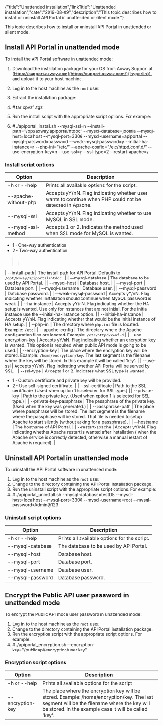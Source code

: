 {"title":"Unattended installation","linkTitle":"Unattended installation","date":"2019-08-09","description":"This topic describes how to install or uninstall API Portal in unattended or silent mode."} ﻿

This topic describes how to install or uninstall API Portal in unattended or silent mode.

Install API Portal in unattended mode
-------------------------------------

To install the API Portal software in unattended mode:

1.  Download the installation package for your OS from Axway Support at [https://support.axway.com](https://support.axway.com/){.hyperlink}, and upload it to your host machine.
2.  Log in to the host machine as the `root` user.
3.  Extract the installation package:
4.  \# tar xpvzf <package>.tgz

5.  Run the install script with the appropriate script options. For example:
6.  \# ./apiportal\_install.sh --mysql-ssl=n --install-path="/opt/axway/apiportal/htdoc" --mysql-database=joomla --mysql-host=localhost --mysql-port=3306 --mysql-username=apiportal --mysql-password=password --weak-mysql-password=y --initial-ha-instance=n --php-ini="/etc/" --apache-config="/etc/httpd/conf.d/" --use-encryption-key=n --use-ssl=y --ssl-type=2 --restart-apache=y

### Install script options

| Option                   | Description                                                                                                                                                                                               |
|--------------------------|-----------------------------------------------------------------------------------------------------------------------------------------------------------------------------------------------------------|
| -h or --help             | Prints all available options for the script.                                                                                                                                                              |
| --apache-without-php     | Accepts yY/nN. Flag indicating whether user wants to continue when PHP could not be detected in Apache.                                                                                                   |
| --mysql-ssl              | Accepts yY/nN. Flag indicating whether to use MySQL in SSL mode.                                                                                                                                          |
| --mysql-ssl-method       | Accepts 1 or 2. Indicates the method used when SSL mode for MySQL is wanted.                                                                                                                              
  -   1 - One-way authentication                                                                                                                                                                             
  -   2 - Two-way authentication                                                                                                                                                                             
                                                                                                                                                                                                             
  >                                                                                                                                                                                                       |
| --install-path           | The install path for API Portal. Defaults to `/opt/axway/apiportal/htdoc.`                                                                                                                                |
| --mysql-database         | The database to be used by API Portal.                                                                                                                                                                    |
| --mysql-host             | Database host.                                                                                                                                                                                            |
| --mysql-port             | Database port.                                                                                                                                                                                            |
| --mysql-username         | Database user.                                                                                                                                                                                            |
| --mysql-password         | Database password.                                                                                                                                                                                        |
| --weak-mysql-password    | Accepts yY/nN. Flag indicating whether installation should continue when MySQL password is weak.                                                                                                          |
| --ha-instance            | Accepts yY/nN. Flag indicating whether the HA setup is wanted. Use only for instances that are not initial. For the initial instance use the --initial-ha-instance option.                                |
| --initial-ha-instance    | Accepts yY/nN. Flag indicating whether that would be the initial instance of HA setup.                                                                                                                    |
| --php-ini                | The directory where `php.ini` file is located. Example: `/etc`                                                                                                                                            |
| --apache-config          | The directory where the Apache configuration files are located. Example: `/etc/httpd/conf.d`                                                                                                              |
| --use-encryption-key     | Accepts yY/nN. Flag indicating whether an encryption key is wanted. This option is required when public API mode is going to be used.                                                                     |
| --encryption-key         | The place where the encryption key will be stored. Example: `/home/encryption/key`. The last segment is the filename where the key will be stored. In this example it will be called 'key'.               |
| --use-ssl                | Accepts yY/nN. Flag indicating whether API Portal will be served by SSL.                                                                                                                                  |
| --ssl-type               | Accepts 1 or 2. Indicates what SSL type is wanted.                                                                                                                                                        
  -   1 - Custom certificate and private key will be provided.                                                                                                                                               
  -   2 - Use self-signed certificate.                                                                                                                                                                       |
| --ssl-certificate        | Path to the SSL certificate. (Used when option 1 is selected for SSL type.)                                                                                                                               |
| --private-key            | Path to the private key. (Used when option 1 is selected for SSL type.)                                                                                                                                   |
| --private-key-passphrase | The passphrase of the private key. (Used when the key was generated.)                                                                                                                                     |
| --passphrase-path        | The place where passphrase will be stored. The last segment is the filename where the passphrase will be stored. That file is needed to setup Apache to start silently (without asking for a passphrase). |
| --hostname               | The hostname of API Portal.                                                                                                                                                                               |
| --restart-apache         | Accepts yY/nN. Flag indicating whether Apache restart is wanted after installation ( when the Apache service is correctly detected, otherwise a manual restart of Apache is required).                    |

Uninstall API Portal in unattended mode
---------------------------------------

To uninstall the API Portal software in unattended mode:

1.  Log in to the host machine as the `root` user.
2.  Change to the directory containing the API Portal installation package.
3.  Run the uninstall script with the appropriate script options. For example:
4.  \# ./apiportal\_uninstall.sh --mysql-database=testDB --mysql-host=localhost --mysql-port=3306 --mysql-username=root --mysql-password=Admin@123

### Uninstall script options

| Option           | Description                                  |
|------------------|----------------------------------------------|
| -h or --help     | Prints all available options for the script. |
| --mysql-database | The database to be used by API Portal.       |
| --mysql-host     | Database host.                               |
| --mysql-port     | Database port.                               |
| --mysql-username | Database user.                               |
| --mysql-password | Database password.                           |

Encrypt the Public API user password in unattended mode
-------------------------------------------------------

To encrypt the Public API mode user password in unattended mode:

1.  Log in to the host machine as the `root` user.
2.  Change to the directory containing the API Portal installation package.
3.  Run the encryption script with the appropriate script options. For example:
4.  \# ./apiportal\_encryption.sh --encryption-key="/publicapi/encryption/user.key"

### Encryption script options

| Option           | Description                                                                                                                                                                                        |
|------------------|----------------------------------------------------------------------------------------------------------------------------------------------------------------------------------------------------|
| -h or --help     | Prints all available options for the script                                                                                                                                                        |
| --encryption-key | The place where the encryption key will be stored. Example: /home/encryption/key. The last segment will be the filename where the key will be stored. In the example case it will be called 'key'. |


